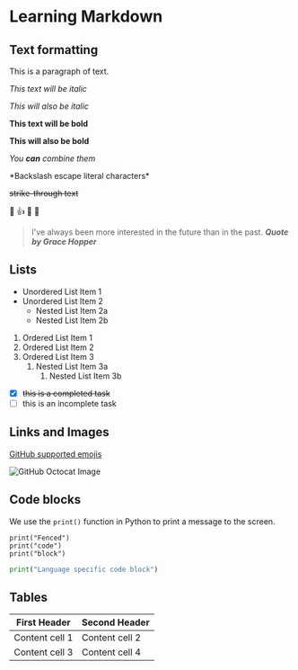 # Learning Markdown
## Text formatting

This is a paragraph of text. 

*This text will be italic*

_This will also be italic_

**This text will be bold**

__This will also be bold__

*You **can** combine them*

\*Backslash escape literal characters\*

~~strike-through text~~

:cowboy_hat_face: :thumbsup: :tada: :rocket:

> I've always been more interested in the future than in the past.
> ***Quote by Grace Hopper***

## Lists
* Unordered List Item 1
* Unordered List Item 2
  * Nested List Item 2a
  * Nested List Item 2b

1. Ordered List Item 1
2. Ordered List Item 2
3. Ordered List Item 3
    1. Nested List Item 3a
        1. Nested List Item 3b

- [x] ~~this is a completed task~~
- [ ] this is an incomplete task

## Links and Images
[GitHub supported emojis](http://www.emoji-cheat-sheet.com)

![GitHub Octocat Image](https://github.githubassets.com/images/modules/logos_page/Octocat.png)

## Code blocks
We use the `print()` function in Python to print a message to the screen.
```
print("Fenced")
print("code")
print("block")
```

```Python
print("Language specific code block")
```

## Tables
| First Header | Second Header |
| ------------ | ------------- |
| Content cell 1 | Content cell 2 |
| Content cell 3 | Content cell 4 |